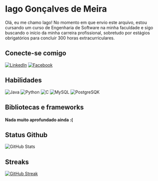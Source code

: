 # Iago Gonçalves de Meira

Olá, eu me chamo Iago! No momento em que envio este arquivo, estou cursando um curso de Engenharia de Software na minha faculdade e sigo buscando o início da minha carreira profissional, sobretudo por estágios obrigatórios para concluir 300 horas extracurriculares.

## Conecte-se comigo 
[![LinkedIn](https://img.shields.io/badge/LinkedIn-000?style=for-the-badge&logo=linkedin&logoColor=0E76A8)](https://www.linkedin.com/in/iago-gon%C3%A7alves-de-meira-b07677225/)
[![Facebook](https://img.shields.io/badge/Facebook-000?style=for-the-badge&logo=facebook)](https://www.facebook.com/iago.goncalvesdemeira)


## Habilidades
![Java](https://img.shields.io/badge/Java-000?style=for-the-badge&logo=java)
![Python](https://img.shields.io/badge/Python-000?style=for-the-badge&logo=python)
![C](https://img.shields.io/badge/C-000?style=for-the-badge&logo=c)
![MySQL](https://img.shields.io/badge/MySQL-000?style=for-the-badge&logo=mysql)
![PostgreSQK](https://img.shields.io/badge/PostgreSQL-000?style=for-the-badge&logo=postgresql)


## Bibliotecas e frameworks
#### Nada muito aprofundado ainda :(


## Status Github
![GitHub Stats](https://github-readme-stats.vercel.app/api?username=IagoGdeMeira&theme=transparent&bg_color=000&border_color=30A3DC&show_icons=true&icon_color=30A3DC&title_color=E94D5F&text_color=FFF)



## Streaks
[![GitHub Streak](https://streak-stats.demolab.com/?user=IagoGdeMeira&theme=bear&background=000&border=30A3DC&dates=FFF)](https://git.io/streak-stats)
